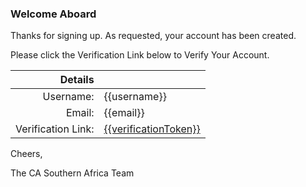 ### Welcome Aboard

Thanks for signing up. As requested, your account has been created.

Please click the Verification Link below to Verify Your Account.

| Details   |              |
| ---------:|:------------ |
| Username: | {{username}} |
| Email:    | {{email}}    |
| Verification Link:    |   <a href="{{publicURL}}/{{verificationToken}}">{{verificationToken}}</a>|

Cheers,

The CA Southern Africa Team
